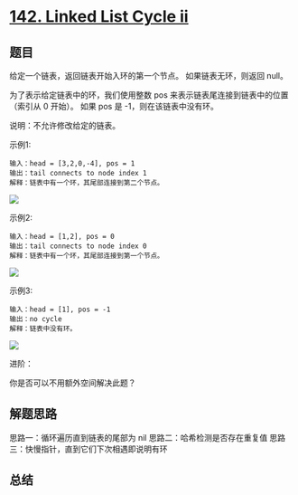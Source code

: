 # [142. Linked List Cycle ii](https://leetcode-cn.com/problems/linked-list-cycle-ii/)

## 题目

给定一个链表，返回链表开始入环的第一个节点。 如果链表无环，则返回 null。

为了表示给定链表中的环，我们使用整数 pos 来表示链表尾连接到链表中的位置（索引从 0 开始）。 如果 pos 是 -1，则在该链表中没有环。

说明：不允许修改给定的链表。




示例1:

```
输入：head = [3,2,0,-4], pos = 1
输出：tail connects to node index 1
解释：链表中有一个环，其尾部连接到第二个节点。
```
![](https://assets.leetcode-cn.com/aliyun-lc-upload/uploads/2018/12/07/circularlinkedlist.png)


示例2:

```
输入：head = [1,2], pos = 0
输出：tail connects to node index 0
解释：链表中有一个环，其尾部连接到第一个节点。
```

![](https://assets.leetcode-cn.com/aliyun-lc-upload/uploads/2018/12/07/circularlinkedlist_test2.png)



示例3:

```
输入：head = [1], pos = -1
输出：no cycle
解释：链表中没有环。
```
![](https://assets.leetcode-cn.com/aliyun-lc-upload/uploads/2018/12/07/circularlinkedlist_test3.png)



进阶：

你是否可以不用额外空间解决此题？





## 解题思路

思路一：循环遍历直到链表的尾部为 nil
思路二：哈希检测是否存在重复值
思路三：快慢指针，直到它们下次相遇即说明有环




## 总结